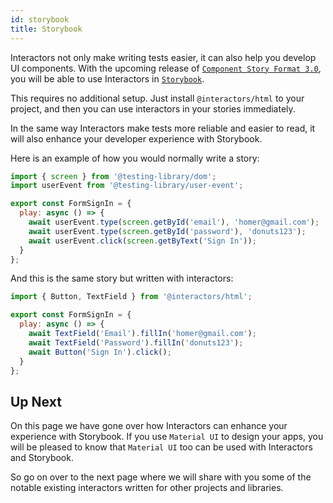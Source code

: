 ```yaml
---
id: storybook
title: Storybook
---
```


Interactors not only make writing tests easier, it can also help you develop UI components. With the upcoming release of [`Component Story Format 3.0`](https://storybook.js.org/blog/component-story-format-3-0/), you will be able to use Interactors in [`Storybook`](https://storybook.js.org/).

This requires no additional setup. Just install `@interactors/html` to your project, and then you can use interactors in your stories immediately.

In the same way Interactors make tests more reliable and easier to read, it will also enhance your developer experience with Storybook.

Here is an example of how you would normally write a story:

```js
import { screen } from '@testing-library/dom';
import userEvent from '@testing-library/user-event';

export const FormSignIn = {
  play: async () => {
    await userEvent.type(screen.getById('email'), 'homer@gmail.com');
    await userEvent.type(screen.getById('password'), 'donuts123');
    await userEvent.click(screen.getByText('Sign In'));
  }
};
```

And this is the same story but written with interactors:

```js
import { Button, TextField } from '@interactors/html';

export const FormSignIn = {
  play: async () => {
    await TextField('Email').fillIn('homer@gmail.com');
    await TextField('Password').fillIn('donuts123');
    await Button('Sign In').click();
  }
};
```

## Up Next

On this page we have gone over how Interactors can enhance your experience with Storybook. If you use `Material UI` to design your apps, you will be pleased to know that `Material UI` too can be used with Interactors and Storybook.

So go on over to the next page where we will share with you some of the notable existing interactors written for other projects and libraries.
